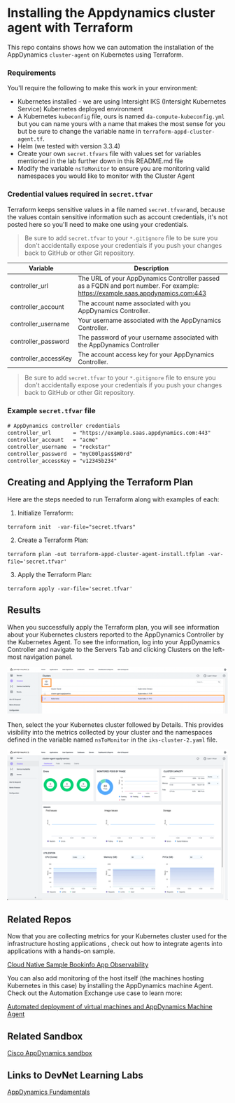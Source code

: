 # Installing the Appdynamics cluster agent with Terraform
This repo contains shows how we can automation the installation of the AppDynamics `cluster-agent` on Kubernetes using Terraform.

### Requirements

You'll require the following to make this work in your environment:

- Kubernetes installed - we are using Intersight IKS (Intersight Kubernetes Service) Kubernetes deployed environment
- A Kubernetes `kubeconfig` file, ours is named `da-compute-kubeconfig.yml` but you can name yours with a name that makes the most sense for you but be sure to change the variable name in `terraform-appd-cluster-agent.tf`.
- Helm (we tested with version 3.3.4)
- Create your own `secret.tfvars` file with values set for variables mentioned in the lab further down in this README.md file
- Modify the variable `nsToMonitor` to ensure you are monitoring valid namespaces you would like to monitor with the Cluster Agent

### Credential values required in `secret.tfvar`

Terraform keeps sensitive values in a file named `secret.tfvar`and, because the values contain sensitive information such as account credentials, it's not posted here so you'll need to make one using your credentials. 

>
> Be sure to add `secret.tfvar` to your `*.gitignore` file to be sure you don't accidentally expose your credentials if you push your changes back to GitHub or other Git repository.

| Variable               | Description |
| -----------------------| ----------- |
| controller_url         | The URL of your AppDynamics Controller passed as a FQDN and port number. For example: https://example.saas.appdynamics.com:443                                                  |
| controller_account     | The account name associated with you AppDynamics Controller.            |
| controller_username    | Your username associated with the AppDynamics Controller.               |
| controller_password    | The password of your username associated with the AppDynamics Controller                                                                                         |
| controller_accessKey   | The account access key for your AppDynamics Controller.                 |

>
> Be sure to add `secret.tfvar` to your `*.gitignore` file to ensure you don't accidentally expose your credentials if you push your changes back to GitHub or other Git repository.


### Example `secret.tfvar` file
```
# AppDynamics controller credentials
controller_url       = "https://example.saas.appdynamics.com:443"
controller_account   = "acme"
controller_username  = "rockstar"
controller_password  = "myC00lpas$$W0rd"
controller_accessKey = "v12345b234"
```

## Creating and Applying the Terraform Plan

Here are the steps needed to run Terraform along with examples of each:

1. Initialize Terraform:

`terraform init  -var-file="secret.tfvars"`

2. Create a Terraform Plan:

`terraform plan -out terraform-appd-cluster-agent-install.tfplan -var-file='secret.tfvar' `

3. Apply the Terraform Plan:

`terraform apply -var-file='secret.tfvar'`

## Results

When you successfully apply the Terraform plan, you will see information about your Kubernetes clusters reported to the AppDynamics Controller by the Kubernetes Agent. To see the information, log into your AppDynamics Controller and navigate to the Servers Tab and clicking Clusters on the left-most navigation panel.

![Select AppDynamics Cluster](images/cluster-selection.png)

Then, select the your Kubernetes cluster followed by Details. This provides visibility into the metrics collected by your cluster and the namespaces defined in the variable named `nsToMonitor` in the `iks-cluster-2.yaml` file.

![Kubernetes cluster metrics](images/cluster-info.png)

## Related Repos

Now that you are collecting metrics for your Kubernetes cluster used for the infrastructure hosting applications , check out how to integrate agents into applications with a hands-on sample.

[Cloud Native Sample Bookinfo App Observability](https://developer.cisco.com/codeexchange/github/repo/CiscoDevNet/bookinfo-cloudnative-sample)

You can also add monitoring of the host itself (the machines hosting Kubernetes in this case) by installing the AppDynamics machine Agent. Check out the Automation Exchange use case to learn more:

[Automated deployment of virtual machines and AppDynamics Machine Agent](https://developer.cisco.com/network-automation/detail/0eb959e6-bf39-11eb-81e3-1e23f581908f/)

## Related Sandbox

[Cisco AppDynamics sandbox](https://devnetsandbox.cisco.com/RM/Diagram/Index/9e056219-ab84-4741-9485-de3d3446caf2?diagramType=Topology)

## Links to DevNet Learning Labs

[AppDynamics Fundamentals](https://developer.cisco.com/learning/modules/appdynamics-fundamentals)